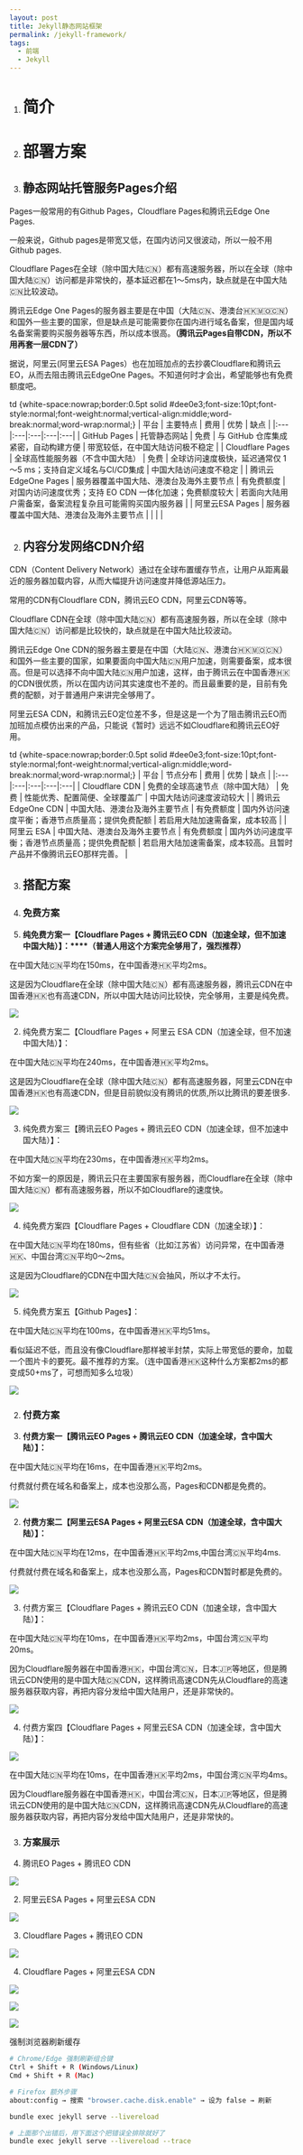 ```yaml
---
layout: post
title: Jekyll静态网站框架
permalink: /jekyll-framework/
tags:
  - 前端
  - Jekyll
---
```


1.  # 简介

2.  # 部署方案

1.  ## 静态网站托管服务Pages介绍

Pages一般常用的有Github Pages，Cloudflare Pages和腾讯云Edge One Pages.

一般来说，Github pages是带宽又低，在国内访问又很波动，所以一般不用Github pages.

Cloudflare Pages在全球（除中国大陆🇨🇳）都有高速服务器，所以在全球（除中国大陆🇨🇳）访问都是非常快的，基本延迟都在1～5ms内，缺点就是在中国大陆🇨🇳比较波动。

腾讯云Edge One Pages的服务器主要是在中国（大陆🇨🇳、港澳台🇭🇰🇲🇴🇨🇳）和国外一些主要的国家，但是缺点是可能需要你在国内进行域名备案，但是国内域名备案需要购买服务器等东西，所以成本很高。**（腾讯云Pages自带CDN，所以不用再套一层CDN了）**

据说，阿里云(阿里云ESA Pages）也在加班加点的去抄袭Cloudflare和腾讯云EO，从而去阻击腾讯云EdgeOne Pages。不知道何时才会出，希望能够也有免费额度吧。

 td {white-space:nowrap;border:0.5pt solid #dee0e3;font-size:10pt;font-style:normal;font-weight:normal;vertical-align:middle;word-break:normal;word-wrap:normal;}
| 平台 | 主要特点 | 费用 | 优势 | 缺点 |
|:---|:---|:---|:---|:---|
| GitHub Pages | 托管静态网站 | 免费 | 与 GitHub 仓库集成紧密，自动构建方便 | 带宽较低，在中国大陆访问极不稳定 |
| Cloudflare Pages | 全球高性能服务器（不含中国大陆） | 免费 | 全球访问速度极快，延迟通常仅 1～5 ms；支持自定义域名与CI/CD集成 | 中国大陆访问速度不稳定 |
| 腾讯云 EdgeOne Pages | 服务器覆盖中国大陆、港澳台及海外主要节点 | 有免费额度 | 对国内访问速度优秀；支持 EO CDN 一体化加速；免费额度较大 | 若面向大陆用户需备案，备案流程复杂且可能需购买国内服务器 |
| 阿里云ESA Pages | 服务器覆盖中国大陆、港澳台及海外主要节点 |  |  |  |

2.  ## 内容分发网络CDN介绍

CDN（Content Delivery Network）通过在全球布置缓存节点，让用户从距离最近的服务器加载内容，从而大幅提升访问速度并降低源站压力。

常用的CDN有Cloudflare CDN，腾讯云EO CDN，阿里云CDN等等。

Cloudflare CDN在全球（除中国大陆🇨🇳）都有高速服务器，所以在全球（除中国大陆🇨🇳）访问都是比较快的，缺点就是在中国大陆比较波动。

腾讯云Edge One CDN的服务器主要是在中国（大陆🇨🇳、港澳台🇭🇰🇲🇴🇨🇳）和国外一些主要的国家，如果要面向中国大陆🇨🇳用户加速，则需要备案，成本很高。但是可以选择不向中国大陆🇨🇳用户加速，这样，由于腾讯云在中国香港🇭🇰的CDN很优质，所以在国内访问其实速度也不差的。而且最重要的是，目前有免费的配额，对于普通用户来讲完全够用了。

阿里云ESA CDN，和腾讯云EO定位差不多，但是这是一个为了阻击腾讯云EO而加班加点模仿出来的产品，只能说《暂时》远远不如Cloudflare和腾讯云EO好用。

 td {white-space:nowrap;border:0.5pt solid #dee0e3;font-size:10pt;font-style:normal;font-weight:normal;vertical-align:middle;word-break:normal;word-wrap:normal;}
| 平台 | 节点分布 | 费用 | 优势 | 缺点 |
|:---|:---|:---|:---|:---|
| Cloudflare CDN | 免费的全球高速节点（除中国大陆） | 免费 | 性能优秀、配置简便、全球覆盖广 | 中国大陆访问速度波动较大 |
| 腾讯云 EdgeOne CDN | 中国大陆、港澳台及海外主要节点 | 有免费额度 | 国内外访问速度平衡；香港节点质量高；提供免费配额 | 若启用大陆加速需备案，成本较高 |
| 阿里云 ESA | 中国大陆、港澳台及海外主要节点 | 有免费额度 | 国内外访问速度平衡；香港节点质量高；提供免费配额 | 若启用大陆加速需备案，成本较高。且暂时产品并不像腾讯云EO那样完善。 |

3.  ## 搭配方案

1.  ### 免费方案

1.  **纯免费方案一【Cloudflare Pages + 腾讯云EO CDN（加速全球，但不加速中国大陆）】：****（普通人用这个方案完全够用了，强烈推荐）**

在中国大陆🇨🇳平均在150ms，在中国香港🇭🇰平均2ms。

这是因为Cloudflare在全球（除中国大陆🇨🇳）都有高速服务器，腾讯云CDN在中国香港🇭🇰也有高速CDN，所以中国大陆访问比较快，完全够用，主要是纯免费。

![](https://cdn.eo.r2.tungchiahui.cn/tungwebsite/assets/images/2025-07-01/image1.webp)

2.  纯免费方案二【Cloudflare Pages + 阿里云 ESA CDN（加速全球，但不加速中国大陆）】：

在中国大陆🇨🇳平均在240ms，在中国香港🇭🇰平均2ms。

这是因为Cloudflare在全球（除中国大陆🇨🇳）都有高速服务器，阿里云CDN在中国香港🇭🇰也有高速CDN，但是目前貌似没有腾讯的优质,所以比腾讯的要差很多.

![](https://cdn.eo.r2.tungchiahui.cn/tungwebsite/assets/images/2025-07-01/image2.webp)

3.  纯免费方案三【腾讯云EO Pages + 腾讯云EO CDN（加速全球，但不加速中国大陆）】：

在中国大陆🇨🇳平均在230ms，在中国香港🇭🇰平均2ms。

不如方案一的原因是，腾讯云只在主要国家有服务器，而Cloudflare在全球（除中国大陆🇨🇳）都有高速服务器，所以不如Cloudflare的速度快。

![](https://cdn.eo.r2.tungchiahui.cn/tungwebsite/assets/images/2025-07-01/image3.webp)

4.  纯免费方案四【Cloudflare Pages + Cloudflare CDN（加速全球）】：

在中国大陆🇨🇳平均在180ms，但有些省（比如江苏省）访问异常，在中国香港🇭🇰、中国台湾🇨🇳平均0～2ms。

这是因为Cloudflare的CDN在中国大陆🇨🇳会抽风，所以才不太行。

![](https://cdn.eo.r2.tungchiahui.cn/tungwebsite/assets/images/2025-07-01/image4.webp)

5.  纯免费方案五【Github Pages】：

在中国大陆🇨🇳平均在100ms，在中国香港🇭🇰平均51ms。

看似延迟不低，而且没有像Cloudflare那样被半封禁，实际上带宽低的要命，加载一个图片卡的要死。最不推荐的方案。（连中国香港🇭🇰这种什么方案都2ms的都变成50+ms了，可想而知多么垃圾）

![](https://cdn.eo.r2.tungchiahui.cn/tungwebsite/assets/images/2025-07-01/image5.webp)

2.  ### 付费方案

1.  **付费方案一【腾讯云EO Pages + 腾讯云EO CDN（加速全球，含中国大陆）】：**

在中国大陆🇨🇳平均在16ms，在中国香港🇭🇰平均2ms。

付费就付费在域名和备案上，成本也没那么高，Pages和CDN都是免费的。

![](https://cdn.eo.r2.tungchiahui.cn/tungwebsite/assets/images/2025-07-01/image6.webp)

2.  **付费方案二【阿里云ESA Pages + 阿里云ESA CDN（加速全球，含中国大陆）】：**

在中国大陆🇨🇳平均在12ms，在中国香港🇭🇰平均2ms,中国台湾🇨🇳平均4ms.

付费就付费在域名和备案上，成本也没那么高，Pages和CDN暂时都是免费的。

![](https://cdn.eo.r2.tungchiahui.cn/tungwebsite/assets/images/2025-07-01/image7.webp)

3.  付费方案三【Cloudflare Pages + 腾讯云EO CDN（加速全球，含中国大陆）】：

在中国大陆🇨🇳平均在10ms，在中国香港🇭🇰平均2ms，中国台湾🇨🇳平均20ms。

因为Cloudflare服务器在中国香港🇭🇰，中国台湾🇨🇳，日本🇯🇵等地区，但是腾讯云CDN使用的是中国大陆🇨🇳CDN，这样腾讯高速CDN先从Cloudflare的高速服务器获取内容，再把内容分发给中国大陆用户，还是非常快的。

![](https://cdn.eo.r2.tungchiahui.cn/tungwebsite/assets/images/2025-07-01/image8.webp)

4.  付费方案四【Cloudflare Pages + 阿里云ESA CDN（加速全球，含中国大陆）】：

![](https://cdn.eo.r2.tungchiahui.cn/tungwebsite/assets/images/2025-07-01/image9.webp)

在中国大陆🇨🇳平均在10ms，在中国香港🇭🇰平均2ms，中国台湾🇨🇳平均4ms。

因为Cloudflare服务器在中国香港🇭🇰，中国台湾🇨🇳，日本🇯🇵等地区，但是腾讯云CDN使用的是中国大陆🇨🇳CDN，这样腾讯高速CDN先从Cloudflare的高速服务器获取内容，再把内容分发给中国大陆用户，还是非常快的。

3.  ### 方案展示

1.  腾讯EO Pages + 腾讯EO CDN

![](https://cdn.eo.r2.tungchiahui.cn/tungwebsite/assets/images/2025-07-01/image10.webp)

2.  阿里云ESA Pages + 阿里云ESA CDN

![](https://cdn.eo.r2.tungchiahui.cn/tungwebsite/assets/images/2025-07-01/image11.webp)

3.  Cloudflare Pages + 腾讯EO CDN

![](https://cdn.eo.r2.tungchiahui.cn/tungwebsite/assets/images/2025-07-01/image12.webp)

4.  Cloudflare Pages + 阿里云ESA CDN

![](https://cdn.eo.r2.tungchiahui.cn/tungwebsite/assets/images/2025-07-01/image13.webp)

![](https://cdn.eo.r2.tungchiahui.cn/tungwebsite/assets/images/2025-07-01/image14.webp)

![](https://cdn.eo.r2.tungchiahui.cn/tungwebsite/assets/images/2025-07-01/image15.webp)

强制浏览器刷新缓存

```Bash
# Chrome/Edge 强制刷新组合键
Ctrl + Shift + R (Windows/Linux)
Cmd + Shift + R (Mac)

# Firefox 额外步骤
about:config → 搜索 "browser.cache.disk.enable" → 设为 false → 刷新
```

```Bash
bundle exec jekyll serve --livereload

# 上面那个出错后，用下面这个把错误全排除就好了
bundle exec jekyll serve --livereload --trace
```
